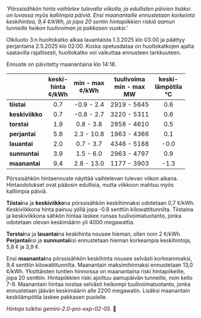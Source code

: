 *'Pörssisähkön hinta vaihtelee tulevalla viikolla, ja edullisten päivien lisäksi on luvassa myös kalliimpia päiviä. Ensi maanantaille ennustetaan korkeinta keskihintaa, 9,4 ¢/kWh, ja jopa 20 sentin hintapiikkien riskiä aamun tunneille heikon tuulivoiman ja pakkasen vuoksi.'*


Olkiluoto 3:n huoltokatko alkaa lauantaista 1.3.2025 klo 03:00 ja päättyy perjantaina 2.5.2025 klo 02:00. Koska opetusdataa on huoltokatkojen ajalta saatavilla rajallisesti, huoltokatko voi vaikuttaa ennusteen tarkkuuteen.

Ennuste on päivitetty maanantaina klo 14:18.

|   | keski-<br>hinta<br>¢/kWh | min - max<br>¢/kWh | tuulivoima<br>min - max<br>MW | keski-<br>lämpötila<br>°C |
|:-------------|:----------------:|:----------------:|:-------------:|:-------------:|
|  **tiistai** |     0.7          | -0.9 - 2.4        |  2919 - 5645 | 0.6           |
| **keskiviikko**   |     0.7          | -0.8 - 2.7   | 3220 - 5311         |   0.6   |
| **torstai**  |    1.9           | 0.8 - 3.8        |  2858 - 4610          |   0.5   |
| **perjantai**   |    5.8           | 2.3 - 10.8       |    1963 - 4366       |   0.1   |
| **lauantai** |      2.0         | 0.7 - 3.7        | 4346 - 5188       |  -0.0     |
| **sunnuntai**  |    3.9           | 1.5 - 6.0        |   2963 - 4797        |   0.9   |
| **maanantai**  |    9.4          | 2.8 - 13.0        | 1177 - 3903         |   -1.3   |

Pörssisähkön hintaennuste näyttää vaihtelevan tulevan viikon aikana. Hintaodotukset ovat pääosin edullisia, mutta viikkoon mahtuu myös kalliimpia päiviä.

**Tiistai**na ja **keskiviikko**na pörssisähkön keskihinnaksi odotetaan 0,7 ¢/kWh. Keskiviikkona hinta painuu yöllä jopa -0.8 senttiin kilowattitunnilta. Tiistaina ja keskiviikkona sähkön hintaa laskee runsas tuulivoimatuotanto, jonka odotetaan olevan keskimäärin yli 4000 megawattia.

**Torstai**na ja **lauantai**na keskihinta nousee hieman, ollen noin 2 ¢/kWh. **Perjantai**ksi ja **sunnuntai**ksi ennustetaan hieman korkeampia keskihintoja, 5,8 ¢ ja 3,9 ¢.

Ensi **maanantai**na pörssisähkön keskihinta nousee selvästi korkeammaksi, 9,4 senttiin kilowattitunnilta. Maanantain maksimihinnaksi ennustetaan 13,0 ¢/kWh. Yksittäisten tuntien hinnoissa on maanantaina riski hintapiikeille, jopa 20 senttiin. Hintapiikkien riski ajoittuu aamupäivän tunneille, noin kello 7-9. Maanantain hintaa nostaa selvästi heikompi tuulivoimatuotanto, jonka ennustetaan jäävän keskimäärin alle 2200 megawatin. Lisäksi maanantain keskilämpötila laskee pakkasen puolelle.

*Hintoja tulkitsi gemini-2.0-pro-exp-02-05.* 🍃

